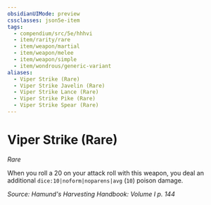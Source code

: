 ```yaml
---
obsidianUIMode: preview
cssclasses: json5e-item
tags:
  - compendium/src/5e/hhhvi
  - item/rarity/rare
  - item/weapon/martial
  - item/weapon/melee
  - item/weapon/simple
  - item/wondrous/generic-variant
aliases:
  - Viper Strike (Rare)
  - Viper Strike Javelin (Rare)
  - Viper Strike Lance (Rare)
  - Viper Strike Pike (Rare)
  - Viper Strike Spear (Rare)
---
```

# Viper Strike (Rare)
*Rare*  


When you roll a 20 on your attack roll with this weapon, you deal an additional `dice:10|noform|noparens|avg` (`10`) poison damage.

*Source: Hamund's Harvesting Handbook: Volume I p. 144*

